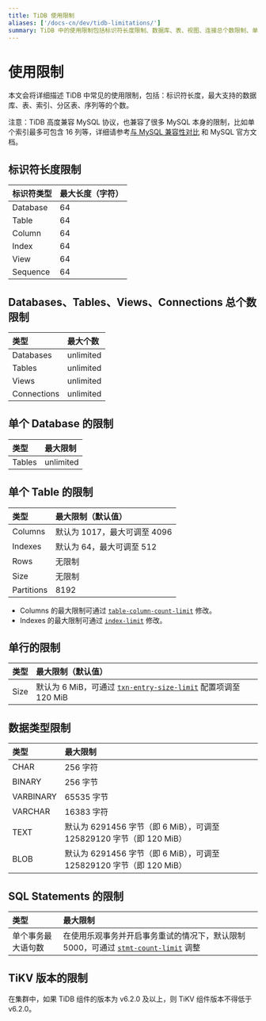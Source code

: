```yaml
---
title: TiDB 使用限制
aliases: ['/docs-cn/dev/tidb-limitations/']
summary: TiDB 中的使用限制包括标识符长度限制、数据库、表、视图、连接总个数限制、单个数据库和表的限制、单行限制、数据类型限制、SQL 语句限制和 TiKV 版本限制。
---
```


# 使用限制

本文会将详细描述 TiDB 中常见的使用限制，包括：标识符长度，最大支持的数据库、表、索引、分区表、序列等的个数。

注意：TiDB 高度兼容 MySQL 协议，也兼容了很多 MySQL 本身的限制，比如单个索引最多可包含 16 列等，详细请参考[与 MySQL 兼容性对比](/mysql-compatibility.md) 和 MySQL 官方文档。

## 标识符长度限制

| 标识符类型 | 最大长度（字符）|
|:---------|:--------------|
| Database | 64 |
| Table    | 64 |
| Column   | 64 |
| Index    | 64 |
| View     | 64 |
| Sequence | 64 |

## Databases、Tables、Views、Connections 总个数限制

| 类型  | 最大个数   |
|:----------|:----------|
| Databases | unlimited |
| Tables    | unlimited |
| Views     | unlimited |
| Connections| unlimited|

## 单个 Database 的限制

| 类型       | 最大限制   |
|:----------|:----------|
| Tables    |unlimited  |

## 单个 Table 的限制

| 类型       | 最大限制（默认值）              |
|:----------|:------------------------------|
| Columns   | 默认为 1017，最大可调至 4096     |
| Indexes   | 默认为 64，最大可调至 512        |
| Rows      | 无限制                         |
| Size      | 无限制                         |
| Partitions| 8192                          |

* Columns 的最大限制可通过 [`table-column-count-limit`](/tidb-configuration-file.md#table-column-count-limit-从-v50-版本开始引入) 修改。
* Indexes 的最大限制可通过 [`index-limit`](/tidb-configuration-file.md#index-limit-从-v50-版本开始引入) 修改。

## 单行的限制

| 类型       | 最大限制（默认值）   |
|:----------|:----------|
| Size       | 默认为 6 MiB，可通过 [`txn-entry-size-limit`](/tidb-configuration-file.md#txn-entry-size-limit-从-v4010-和-v500-版本开始引入) 配置项调至 120 MiB |

## 数据类型限制

| 类型       | 最大限制   |
|:----------|:----------|
| CHAR       | 256 字符      |
| BINARY     | 256 字节      |
| VARBINARY  | 65535 字节    |
| VARCHAR    | 16383 字符    |
| TEXT       | 默认为 6291456 字节（即 6 MiB），可调至 125829120 字节（即 120 MiB）      |
| BLOB       | 默认为 6291456 字节（即 6 MiB），可调至 125829120 字节（即 120 MiB）      |

## SQL Statements 的限制

| 类型       | 最大限制   |
|:----------|:----------|
| 单个事务最大语句数 |  在使用乐观事务并开启事务重试的情况下，默认限制 5000，可通过 [`stmt-count-limit`](/tidb-configuration-file.md#stmt-count-limit) 调整 |

## TiKV 版本的限制

在集群中，如果 TiDB 组件的版本为 v6.2.0 及以上，则 TiKV 组件版本不得低于 v6.2.0。
